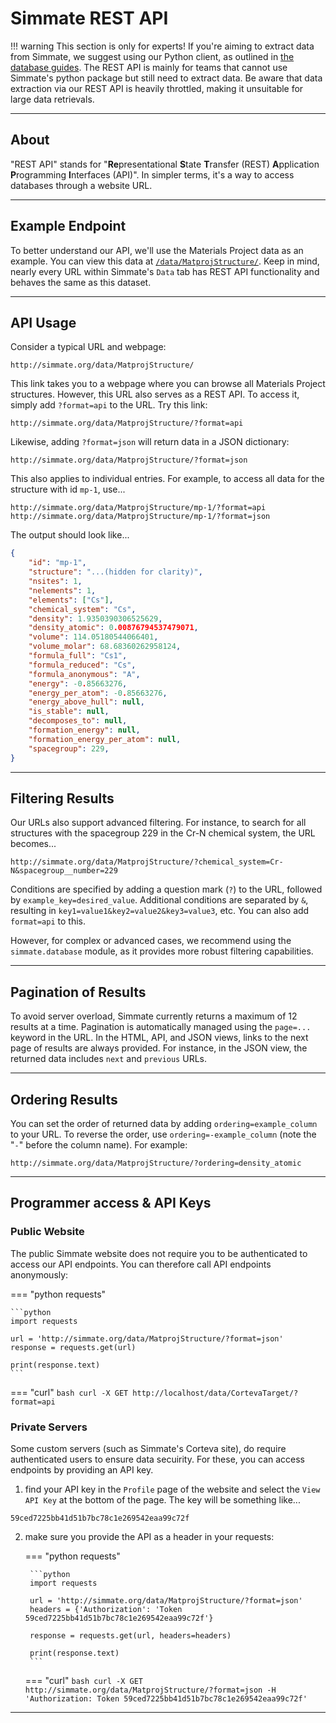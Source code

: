 # Simmate REST API

!!! warning
    This section is only for experts! If you're aiming to extract data from Simmate, we suggest using our Python client, as outlined in [the database guides](/full_guides/database/overview.md). The REST API is mainly for teams that cannot use Simmate's python package but still need to extract data. Be aware that data extraction via our REST API is heavily throttled, making it unsuitable for large data retrievals.

------------------------------------------------------------

## About

"REST API" stands for "**Re**presentational **S**tate **T**ransfer (REST) **A**pplication **P**rogramming **I**nterfaces (API)". In simpler terms, it's a way to access databases through a website URL.

------------------------------------------------------------

## Example Endpoint

To better understand our API, we'll use the Materials Project data as an example. You can view this data at [`/data/MatprojStructure/`](http://simmate.org/data/MatprojStructure/). Keep in mind, nearly every URL within Simmate's `Data` tab has REST API functionality and behaves the same as this dataset.

------------------------------------------------------------

## API Usage

Consider a typical URL and webpage:
```
http://simmate.org/data/MatprojStructure/
```

This link takes you to a webpage where you can browse all Materials Project structures. However, this URL also serves as a REST API. To access it, simply add `?format=api` to the URL. Try this link:
```
http://simmate.org/data/MatprojStructure/?format=api
```

Likewise, adding `?format=json` will return data in a JSON dictionary:
```
http://simmate.org/data/MatprojStructure/?format=json
```

This also applies to individual entries. For example, to access all data for the structure with id `mp-1`, use...
```
http://simmate.org/data/MatprojStructure/mp-1/?format=api
http://simmate.org/data/MatprojStructure/mp-1/?format=json
```

The output should look like...
``` json
{
    "id": "mp-1",
    "structure": "...(hidden for clarity)",
    "nsites": 1,
    "nelements": 1,
    "elements": ["Cs"],
    "chemical_system": "Cs",
    "density": 1.9350390306525629,
    "density_atomic": 0.00876794537479071,
    "volume": 114.05180544066401,
    "volume_molar": 68.68360262958124,
    "formula_full": "Cs1",
    "formula_reduced": "Cs",
    "formula_anonymous": "A",
    "energy": -0.85663276,
    "energy_per_atom": -0.85663276,
    "energy_above_hull": null,
    "is_stable": null,
    "decomposes_to": null,
    "formation_energy": null,
    "formation_energy_per_atom": null,
    "spacegroup": 229,
}
```

------------------------------------------------------------

## Filtering Results

Our URLs also support advanced filtering. For instance, to search for all structures with the spacegroup 229 in the Cr-N chemical system, the URL becomes...
```
http://simmate.org/data/MatprojStructure/?chemical_system=Cr-N&spacegroup__number=229
```

Conditions are specified by adding a question mark (`?`) to the URL, followed by `example_key=desired_value`. Additional conditions are separated by `&`, resulting in `key1=value1&key2=value2&key3=value3`, etc. You can also add `format=api` to this.

However, for complex or advanced cases, we recommend using the `simmate.database` module, as it provides more robust filtering capabilities.

------------------------------------------------------------

## Pagination of Results

To avoid server overload, Simmate currently returns a maximum of 12 results at a time. Pagination is automatically managed using the `page=...` keyword in the URL. In the HTML, API, and JSON views, links to the next page of results are always provided. For instance, in the JSON view, the returned data includes `next` and `previous` URLs.

------------------------------------------------------------

## Ordering Results

You can set the order of returned data by adding `ordering=example_column` to your URL. To reverse the order, use `ordering=-example_column` (note the "`-`" before the column name). For example:

```
http://simmate.org/data/MatprojStructure/?ordering=density_atomic
```

------------------------------------------------------------

## Programmer access & API Keys

### Public Website
The public Simmate website does not require you to be authenticated to access our API endpoints. You can therefore call API endpoints anonymously:

=== "python requests"

    ```python
    import requests

    url = 'http://simmate.org/data/MatprojStructure/?format=json'
    response = requests.get(url)

    print(response.text)
    ```

=== "curl"
    ``` bash
    curl -X GET http://localhost/data/CortevaTarget/?format=api
    ```

### Private Servers

Some custom servers (such as Simmate's Corteva site), do require authenticated users to ensure data secuirity. For these, you can access endpoints by providing an API key.

1. find your API key in the `Profile` page of the website and select the `View API Key` at the bottom of the page. The key will be something like...
```
59ced7225bb41d51b7bc78c1e269542eaa99c72f
```

2. make sure you provide the API as a header in your requests:

    === "python requests"

        ```python
        import requests

        url = 'http://simmate.org/data/MatprojStructure/?format=json'
        headers = {'Authorization': 'Token 59ced7225bb41d51b7bc78c1e269542eaa99c72f'}

        response = requests.get(url, headers=headers)

        print(response.text)
        ```

    === "curl"
        ``` bash
        curl -X GET http://simmate.org/data/MatprojStructure/?format=json -H 'Authorization: Token 59ced7225bb41d51b7bc78c1e269542eaa99c72f'
        ```

------------------------------------------------------------
